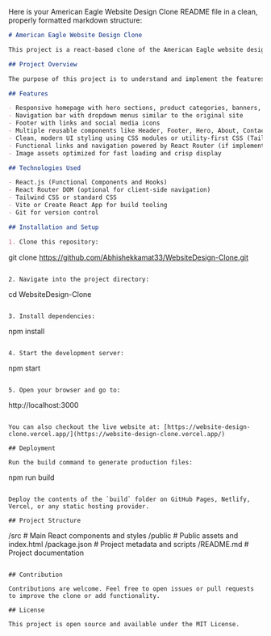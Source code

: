 Here is your American Eagle Website Design Clone README file in a clean, properly formatted markdown structure:

```markdown
# American Eagle Website Design Clone

This project is a react-based clone of the American Eagle website design (https://www.americaneagle.com/). It replicates the core structure, layout, and UI components of the original site for learning purposes and UI development practice.

## Project Overview

The purpose of this project is to understand and implement the features, responsive design, and visual aesthetics of the American Eagle website using React.js. It focuses on modular React components, clean styling (CSS or Tailwind), and client-side routing to mimic the browsing experience.

## Features

- Responsive homepage with hero sections, product categories, banners, and featured content
- Navigation bar with dropdown menus similar to the original site
- Footer with links and social media icons
- Multiple reusable components like Header, Footer, Hero, About, Contact, Expertise sections
- Clean, modern UI styling using CSS modules or utility-first CSS (Tailwind CSS)
- Functional links and navigation powered by React Router (if implemented)
- Image assets optimized for fast loading and crisp display

## Technologies Used

- React.js (Functional Components and Hooks)
- React Router DOM (optional for client-side navigation)
- Tailwind CSS or standard CSS
- Vite or Create React App for build tooling
- Git for version control

## Installation and Setup

1. Clone this repository:

   ```
   git clone https://github.com/Abhishekkamat33/WebsiteDesign-Clone.git
   ```

2. Navigate into the project directory:

   ```
   cd WebsiteDesign-Clone
   ```

3. Install dependencies:

   ```
   npm install
   ```

4. Start the development server:

   ```
   npm start
   ```

5. Open your browser and go to:

   ```
   http://localhost:3000
   ```

You can also checkout the live website at: [https://website-design-clone.vercel.app/](https://website-design-clone.vercel.app/)

## Deployment

Run the build command to generate production files:

```
npm run build
```

Deploy the contents of the `build` folder on GitHub Pages, Netlify, Vercel, or any static hosting provider.

## Project Structure

```
/src                 # Main React components and styles
/public              # Public assets and index.html
/package.json        # Project metadata and scripts
/README.md           # Project documentation
```

## Contribution

Contributions are welcome. Feel free to open issues or pull requests to improve the clone or add functionality.

## License

This project is open source and available under the MIT License.

